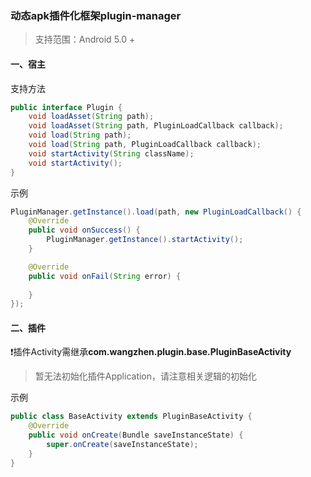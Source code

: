 ### 动态apk插件化框架plugin-manager
> 支持范围：Android 5.0 +

#### 一、宿主
支持方法
```java
public interface Plugin {
    void loadAsset(String path);
    void loadAsset(String path, PluginLoadCallback callback);
    void load(String path);
    void load(String path, PluginLoadCallback callback);
    void startActivity(String className);
    void startActivity();
}
```
示例
```java
PluginManager.getInstance().load(path, new PluginLoadCallback() {
    @Override
    public void onSuccess() {
        PluginManager.getInstance().startActivity();
    }

    @Override
    public void onFail(String error) {
        
    }
});
``` 

#### 二、插件
❗️️插件Activity需继承**com.wangzhen.plugin.base.PluginBaseActivity**  
> 暂无法初始化插件Application，请注意相关逻辑的初始化

示例
```java
public class BaseActivity extends PluginBaseActivity {
    @Override
    public void onCreate(Bundle saveInstanceState) {
        super.onCreate(saveInstanceState);
    }
}
```